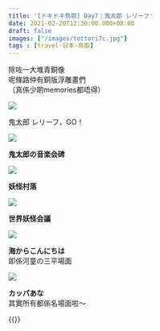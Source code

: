 ```yaml
---
title: '[ドキドキ鳥取] Day7：鬼太郎 レリーフ'
date: 2021-02-20T12:30:00.000+08:00
draft: false
images: ["/images/tottori7c.jpg"]
tags : [travel-日本-鳥取]
---
```


除咗一大堆青銅像  
呢條路仲有銅版浮雕畫們  
（真係少啲memories都唔得）

![](/images/tottori7c1.jpg)

鬼太郎 レリーフ，GO！  

![](/images/tottori7c.jpg)

**鬼太郎の音楽会碑**  

![](/images/tottori7c2.jpg)

**妖怪村落**  

![](/images/tottori7c3.jpg)

**世界妖怪会議**  
  
![](/images/tottori7c4.jpg)

**海からこんにちは**  
即係河童の三平場面

![](/images/tottori7c5.jpg)

**カッパあな**  
其實所有都係名場面啦～  
  
 

  
{{<tottori>}}  
